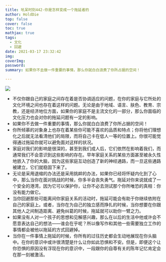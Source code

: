 ```yaml
---
title: 吼呆时刻442-你是怎样变成一个拖延者的
author: HoldDie
top: false
cover: false
toc: true
mathjax: true
tags:
  - 文化
  - 回避
date: 2021-03-17 23:32:42
img:
coverImg:
password:
summary: 如果你不去做一件重要的事情，那么你就白白浪费了你所占据的空间！

---
```


![](https://cdn.jsdelivr.net/gh/asxing/img1/20210317233342.png)

- 不仅你跟自己的家庭之间存在着是否协调适应的问题，在你的家庭与它所处的文化环境之间也存在着这样的问题。无论是由于地域、语言、肤色、教育、宗教，还是经济地位方面，如果你的家庭不是主流文化的一部分，那么你面临的文化压力也会对你的拖延问题有一定的影响。
- 如果你不去做一件重要的事情，那么你就白白浪费了你所占据的空间！
- 你所倾慕的对象身上也存在着某些你可能不喜欢的品质和特点；你将他们理想化之后就无法看清他们的局限，而将自己卡在低人一等的位置上。你很可能觉得通过拖延你就可以避免面对这样的状况。
- 家庭对我们的影响是很深的，甚至到我们成人后，它们依然在影响着我们，而通常我们不会意识到这些影响的存在。早年家庭关系的某些方面甚至被永久性地嵌入了你的大脑，因为这些家庭互动创造了新的神经通路，而一旦这些通路被建立，它们就稳固下来了。
- 无论是采用退缩的办法还是采用挑衅的办法，如果你已经将怀疑内化到了心中，那么当你在面对挑战的时候，你多半会丧失勇气。拖延对你来说就成了一个安全的港湾，因为它可以保护你，让你不必去测试那个你所唯恐的真相：你没有能力做它。
- 当你回避那些可能离间你家庭关系的活动时，拖延可能会有助于你继续依附在自己的家庭上。或者，当你在为自己的独立感而挣扎的时候，当你想要在你跟其他人之间制造距离、避免纠葛的时候，拖延就可以助你一臂之力。
- 如果没有人对一个孩子的思想和见解感兴趣，那么在以后的生活中他或许会不愿意表达自己的想法——谁会在乎呢？所以像写作和其他一些需要独立工作的事情都会被他以拖延的方式回避掉。
- 当你在一件事情上拖延的时候，你所有的过往历史都会生动地展现在你头脑中。在你的意识中或许很清楚是什么让你如此恐惧和不安。但是，即便这个让你恐惧的原因没有浮现在你的意识中，一段跟你的自尊有关的陈年记忆肯定会在那一刻被激活。